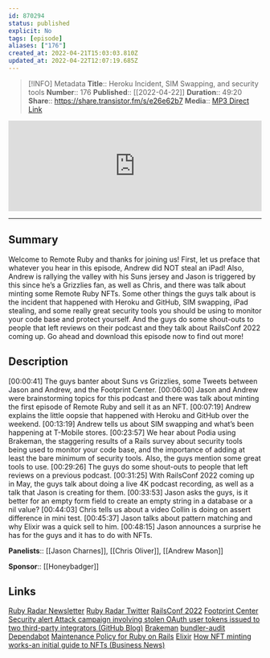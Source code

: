 ```yaml
---
id: 870294
status: published
explicit: No
tags: [episode]
aliases: ["176"]
created_at: 2022-04-21T15:03:03.810Z
updated_at: 2022-04-22T12:07:19.685Z
---
```


> [!INFO] Metadata
> **Title**:: Heroku Incident, SIM Swapping, and security tools
> **Number**:: 176
> **Published**:: [[2022-04-22]]
> **Duration**:: 49:20
> **Share**::  <https://share.transistor.fm/s/e26e62b7>
> **Media**:: [MP3 Direct Link](https://dts.podtrac.com/redirect.mp3/media.transistor.fm/e26e62b7/c60e73a0.mp3)

<iframe width="100%" height="180" frameborder="no" scrolling="no" seamless src="https://share.transistor.fm/e/e26e62b7/dark"></iframe>

---

## Summary

Welcome to Remote Ruby and thanks for joining us! First, let us preface that whatever you hear in this episode, Andrew did NOT steal an iPad! Also, Andrew is rallying the valley with his Suns jersey and Jason is triggered by this since he’s a Grizzlies fan, as well as Chris, and there was talk about minting some Remote Ruby NFTs. Some other things the guys talk about is the incident that happened with Heroku and GitHub, SIM swapping, iPad stealing, and some really great security tools you should be using to monitor your code base and protect yourself. And the guys do some shout-outs to people that left reviews on their podcast and they talk about RailsConf 2022 coming up. Go ahead and download this episode now to find out more!

## Description

[00:00:41] The guys banter about Suns vs Grizzlies, some Tweets between Jason and Andrew, and the Footprint Center.
[00:06:00] Jason and Andrew were brainstorming topics for this podcast and there was talk about minting the first episode of Remote Ruby and sell it as an NFT.
[00:07:19] Andrew explains the little oopsie that happened with Heroku and GitHub over the weekend.
[00:13:19] Andrew tells us about SIM swapping and what’s been happening at T-Mobile stores.
[00:23:57] We hear about Podia using Brakeman, the staggering results of a Rails survey about security tools being used to monitor your code base, and the importance of adding at least the bare minimum of security tools. Also, the guys mention some great tools to use.
[00:29:26] The guys do some shout-outs to people that left reviews on a previous podcast.
[00:31:25] With RailsConf 2022 coming up in May, the guys talk about doing a live 4K podcast recording, as well as a talk that Jason is creating for them.
[00:33:53] Jason asks the guys, is it better for an empty form field to create an empty string in a database or a nil value?
[00:44:03] Chris tells us about a video Collin is doing on assert difference in mini test.
[00:45:37] Jason talks about pattern matching and why Elixir was a quick sell to him.
[00:48:15] Jason announces a surprise he has for the guys and it has to do with NFTs.

**Panelists**:: [[Jason Charnes]], [[Chris Oliver]], [[Andrew Mason]]

**Sponsor**:: [[Honeybadger]]

## Links

[Ruby Radar Newsletter](https://rubyradar.dev/)
[Ruby Radar Twitter](https://twitter.com/therubyradar)
[RailsConf 2022](https://railsconf.com/)
[Footprint Center](https://en.wikipedia.org/wiki/Footprint_Center)
[Security alert Attack campaign involving stolen OAuth user tokens issued to two third-party integrators (GitHub Blog)](https://github.blog/2022-04-15-security-alert-stolen-oauth-user-tokens/)
[Brakeman](https://brakemanscanner.org/)
[bundler-audit](https://github.com/rubysec/bundler-audit)
[Dependabot](https://github.com/dependabot)
[Maintenance Policy for Ruby on Rails](https://guides.rubyonrails.org/maintenance_policy.html)
[Elixir](https://elixir-lang.org/)
[How NFT minting works-an initial guide to NFTs (Business News)](https://azbigmedia.com/business/how-nft-minting-works-an-initial-guide-to-nfts/)
